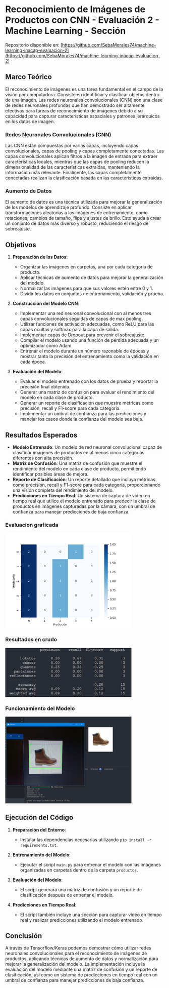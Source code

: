 # Reconocimiento de Imágenes de Productos con CNN - Evaluación 2 - Machine Learning - Sección 
Repositorio disponible en: [https://github.com/SebaMorales74/machine-learning-inacap-evaluacion-2](https://github.com/SebaMorales74/machine-learning-inacap-evaluacion-2)

## Marco Teórico

El reconocimiento de imágenes es una tarea fundamental en el campo de la visión por computadora. Consiste en identificar y clasificar objetos dentro de una imagen. Las redes neuronales convolucionales (CNN) son una clase de redes neuronales profundas que han demostrado ser altamente efectivas para tareas de reconocimiento de imágenes debido a su capacidad para capturar características espaciales y patrones jerárquicos en los datos de imagen.

### Redes Neuronales Convolucionales (CNN)

Las CNN están compuestas por varias capas, incluyendo capas convolucionales, capas de pooling y capas completamente conectadas. Las capas convolucionales aplican filtros a la imagen de entrada para extraer características locales, mientras que las capas de pooling reducen la dimensionalidad de las características extraídas, manteniendo la información más relevante. Finalmente, las capas completamente conectadas realizan la clasificación basada en las características extraídas.

### Aumento de Datos

El aumento de datos es una técnica utilizada para mejorar la generalización de los modelos de aprendizaje profundo. Consiste en aplicar transformaciones aleatorias a las imágenes de entrenamiento, como rotaciones, cambios de tamaño, flips y ajustes de brillo. Esto ayuda a crear un conjunto de datos más diverso y robusto, reduciendo el riesgo de sobreajuste.

## Objetivos

1. **Preparación de los Datos**:
   - Organizar las imágenes en carpetas, una por cada categoría de producto.
   - Aplicar técnicas de aumento de datos para mejorar la generalización del modelo.
   - Normalizar las imágenes para que sus valores estén entre 0 y 1.
   - Dividir los datos en conjuntos de entrenamiento, validación y prueba.

2. **Construcción del Modelo CNN**:
   - Implementar una red neuronal convolucional con al menos tres capas convolucionales seguidas de capas de max pooling.
   - Utilizar funciones de activación adecuadas, como ReLU para las capas ocultas y softmax para la capa de salida.
   - Implementar capas de Dropout para prevenir el sobreajuste.
   - Compilar el modelo usando una función de pérdida adecuada y un optimizador como Adam.
   - Entrenar el modelo durante un número razonable de épocas y mostrar tanto la precisión del entrenamiento como la validación en cada época.

3. **Evaluación del Modelo**:
   - Evaluar el modelo entrenado con los datos de prueba y reportar la precisión final obtenida.
   - Generar una matriz de confusión para evaluar el rendimiento del modelo en cada clase de producto.
   - Generar un reporte de clasificación que muestre métricas como precisión, recall y F1-score para cada categoría.
   - Implementar un umbral de confianza para las predicciones y manejar los casos donde la confianza del modelo sea baja.

## Resultados Esperados

- **Modelo Entrenado**: Un modelo de red neuronal convolucional capaz de clasificar imágenes de productos en al menos cinco categorías diferentes con alta precisión.
- **Matriz de Confusión**: Una matriz de confusión que muestre el rendimiento del modelo en cada clase de producto, permitiendo identificar posibles áreas de mejora.
- **Reporte de Clasificación**: Un reporte detallado que incluya métricas como precisión, recall y F1-score para cada categoría, proporcionando una visión completa del rendimiento del modelo.
- **Predicciones en Tiempo Real**: Un sistema de captura de video en tiempo real que utilice el modelo entrenado para predecir la clase de productos en imágenes capturadas por la cámara, con un umbral de confianza para manejar predicciones de baja confianza.

### Evaluacion graficada
<img style="max-width:400px;" src="./resultados/evaluacion_de_modelo_1.png">
<br/>

### Resultados en crudo
<img style="max-width:400px;" src="./resultados/raw_data.png">
<br/>

### Funcionamiento del Modelo
<img style="max-width:400px;" src="./resultados/funcionamiento.png">


## Ejecución del Código

1. **Preparación del Entorno**:
   - Instalar las dependencias necesarias utilizando `pip install -r requirements.txt`.

2. **Entrenamiento del Modelo**:
   - Ejecutar el script `main.py` para entrenar el modelo con las imágenes organizadas en carpetas dentro de la carpeta `productos`.

3. **Evaluación del Modelo**:
   - El script generará una matriz de confusión y un reporte de clasificación después de entrenar el modelo.

4. **Predicciones en Tiempo Real**:
   - El script también incluye una sección para capturar video en tiempo real y realizar predicciones utilizando el modelo entrenado.
  
## Conclusión

A través de Tensorflow/Keras podemos demostrar cómo utilizar redes neuronales convolucionales para el reconocimiento de imágenes de productos, aplicando técnicas de aumento de datos y normalización para mejorar la generalización del modelo. La implementación incluye la evaluación del modelo mediante una matriz de confusión y un reporte de clasificación, así como un sistema de predicciones en tiempo real con un umbral de confianza para manejar predicciones de baja confianza.